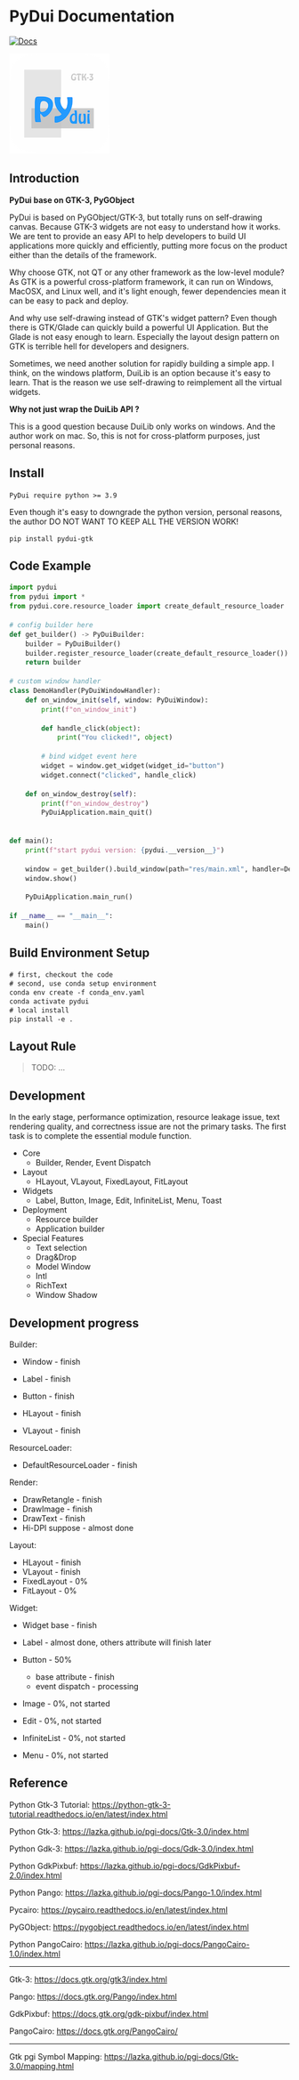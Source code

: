 PyDui Documentation
===================

[![Docs](https://img.shields.io/badge/docs-latest-informational)](https://dzhsurf.github.io/pydui/)



![PyDui-GTK](https://github.com/dzhsurf/pydui/raw/main/docs/source/_static/apple-touch-icon-180x180.png)



## Introduction

**PyDui base on GTK-3, PyGObject**

PyDui is based on PyGObject/GTK-3, but totally runs on self-drawing canvas. Because GTK-3 widgets are not easy to understand how it works. We are tent to provide an easy API to help developers to build UI applications more quickly and efficiently, putting more focus on the product either than the details of the framework.



Why choose GTK, not QT or any other framework as the low-level module?
As GTK is a powerful cross-platform framework, it can run on Windows, MacOSX, and Linux well, and it's light enough, fewer dependencies mean it can be easy to pack and deploy.



And why use self-drawing instead of GTK's widget pattern?
Even though there is GTK/Glade can quickly build a powerful UI Application. But the Glade is not easy enough to learn. Especially the layout design pattern on GTK is terrible hell for developers and designers.



Sometimes, we need another solution for rapidly building a simple app. I think, on the windows platform, DuiLib is an option because it's easy to learn. That is the reason we use self-drawing to reimplement all the virtual widgets.




**Why not just wrap the DuiLib API ?** 

This is a good question because DuiLib only works on windows. And the author work on mac. So, this is not for cross-platform purposes, just personal reasons.



## Install

`PyDui require python >= 3.9`

Even though it's easy to downgrade the python version, personal reasons, the author DO NOT WANT TO KEEP ALL THE VERSION WORK!

```shell
pip install pydui-gtk
```



## Code Example

```python
import pydui
from pydui import *
from pydui.core.resource_loader import create_default_resource_loader

# config builder here
def get_builder() -> PyDuiBuilder:
    builder = PyDuiBuilder()
    builder.register_resource_loader(create_default_resource_loader())
    return builder

# custom window handler
class DemoHandler(PyDuiWindowHandler):
    def on_window_init(self, window: PyDuiWindow):
        print(f"on_window_init")
        
        def handle_click(object):
            print("You clicked!", object)
            
        # bind widget event here
        widget = window.get_widget(widget_id="button")
        widget.connect("clicked", handle_click)

    def on_window_destroy(self):
        print(f"on_window_destroy")
        PyDuiApplication.main_quit()


def main():
    print(f"start pydui version: {pydui.__version__}")

    window = get_builder().build_window(path="res/main.xml", handler=DemoHandler)
    window.show()

    PyDuiApplication.main_run()

if __name__ == "__main__":
    main()
```




## Build Environment Setup

```shell
# first, checkout the code
# second, use conda setup environment 
conda env create -f conda_env.yaml
conda activate pydui
# local install 
pip install -e .
```





## Layout Rule

>  TODO: 
> ...





## Development

In the early stage, performance optimization, resource leakage issue, text rendering quality, and correctness issue are not the primary tasks. The first task is to complete the essential module function.

* Core
  * Builder, Render, Event Dispatch
* Layout
  * HLayout, VLayout, FixedLayout, FitLayout 
* Widgets
  * Label, Button, Image, Edit, InfiniteList, Menu, Toast
* Deployment
  * Resource builder
  * Application builder
* Special Features
  * Text selection
  * Drag&Drop
  * Model Window
  * Intl
  * RichText
  * Window Shadow



## Development progress

Builder:

* Window - finish

* Label - finish
* Button - finish
* HLayout - finish
* VLayout - finish 

ResourceLoader:

* DefaultResourceLoader - finish

Render:

* DrawRetangle - finish
* DrawImage - finish
* DrawText - finish
* Hi-DPI suppose - almost done

Layout:

* HLayout - finish
* VLayout - finish
* FixedLayout - 0%
* FitLayout - 0%

Widget:

* Widget base - finish

* Label - almost done, others attribute will finish later
* Button - 50%
  * base attribute - finish
  * event dispatch - processing
* Image - 0%, not started
* Edit - 0%, not started
* InfiniteList - 0%, not started
* Menu - 0%, not started



## Reference

Python Gtk-3 Tutorial: https://python-gtk-3-tutorial.readthedocs.io/en/latest/index.html

Python Gtk-3: https://lazka.github.io/pgi-docs/Gtk-3.0/index.html

Python Gdk-3: https://lazka.github.io/pgi-docs/Gdk-3.0/index.html

Python GdkPixbuf: https://lazka.github.io/pgi-docs/GdkPixbuf-2.0/index.html

Python Pango: https://lazka.github.io/pgi-docs/Pango-1.0/index.html

Pycairo: https://pycairo.readthedocs.io/en/latest/index.html

PyGObject: https://pygobject.readthedocs.io/en/latest/index.html

Python PangoCairo: https://lazka.github.io/pgi-docs/PangoCairo-1.0/index.html

---

Gtk-3: https://docs.gtk.org/gtk3/index.html

Pango: https://docs.gtk.org/Pango/index.html

GdkPixbuf: https://docs.gtk.org/gdk-pixbuf/index.html

PangoCairo: https://docs.gtk.org/PangoCairo/

---

Gtk pgi Symbol Mapping: https://lazka.github.io/pgi-docs/Gtk-3.0/mapping.html